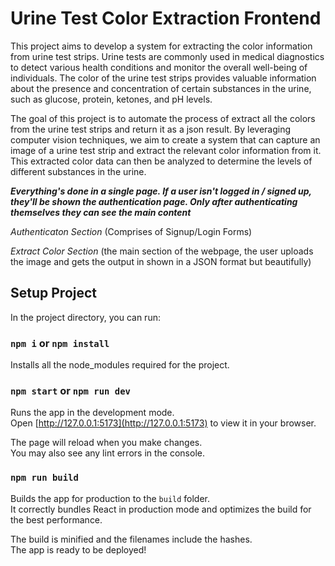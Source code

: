 # Urine Test Color Extraction Frontend

This project aims to develop a system for extracting the color information from urine test strips. Urine tests are commonly used in medical diagnostics to detect various health conditions and monitor the overall well-being of individuals. The color of the urine test strips provides valuable information about the presence and concentration of certain substances in the urine, such as glucose, protein, ketones, and pH levels.

The goal of this project is to automate the process of extract all the colors from the urine test strips and return it as a json result. By leveraging computer vision techniques, we aim to create a system that can capture an image of a urine test strip and extract the relevant color information from it. This extracted color data can then be analyzed to determine the levels of different substances in the urine.

**_Everything's done in a single page.
If a user isn't logged in / signed up, they'll be shown the authentication page. Only after authenticating themselves they can see the main content_**

_Authenticaton Section_ (Comprises of Signup/Login Forms)

_Extract Color Section_ (the main section of the webpage, the user uploads the image and gets the output in shown in a JSON format but beautifully)

## Setup Project

In the project directory, you can run:

### `npm i` or `npm install`

Installs all the node_modules required for the project.

### `npm start` or `npm run dev`

Runs the app in the development mode.\
Open [http://127.0.0.1:5173](http://127.0.0.1:5173) to view it in your browser.

The page will reload when you make changes.\
You may also see any lint errors in the console.

### `npm run build`

Builds the app for production to the `build` folder.\
It correctly bundles React in production mode and optimizes the build for the best performance.

The build is minified and the filenames include the hashes.\
The app is ready to be deployed!
